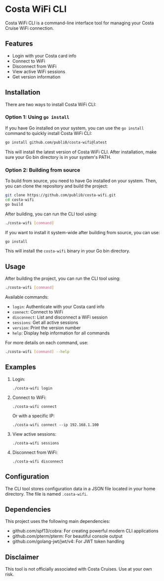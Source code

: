 # Costa WiFi CLI

Costa WiFi CLI is a command-line interface tool for managing your Costa Cruise WiFi connection.

## Features

- Login with your Costa card info
- Connect to WiFi
- Disconnect from WiFi
- View active WiFi sessions
- Get version information

## Installation

There are two ways to install Costa WiFi CLI:

### Option 1: Using `go install`

If you have Go installed on your system, you can use the `go install` command to quickly install Costa WiFi CLI:

```bash
go install github.com/publi0/costa-wifi@latest
```

This will install the latest version of Costa WiFi CLI. After installation, make sure your Go bin directory is in your system's PATH.

### Option 2: Building from source

To build from source, you need to have Go installed on your system. Then, you can clone the repository and build the project:

```bash
git clone https://github.com/publi0/costa-wifi.git
cd costa-wifi
go build
```

After building, you can run the CLI tool using:

```bash
./costa-wifi [command]
```

If you want to install it system-wide after building from source, you can use:

```bash
go install
```

This will install the `costa-wifi` binary in your Go bin directory.

## Usage

After building the project, you can run the CLI tool using:

```bash
./costa-wifi [command]
```

Available commands:

- `login`: Authenticate with your Costa card info
- `connect`: Connect to WiFi
- `disconnect`: List and disconnect a WiFi session
- `sessions`: Get all active sessions
- `version`: Print the version number
- `help`: Display help information for all commands

For more details on each command, use:

```bash
./costa-wifi [command] --help
```

## Examples

1. Login:
   ```
   ./costa-wifi login
   ```

2. Connect to WiFi:
   ```
   ./costa-wifi connect
   ```
   Or with a specific IP:
   ```
   ./costa-wifi connect --ip 192.168.1.100
   ```

3. View active sessions:
   ```
   ./costa-wifi sessions
   ```

4. Disconnect from WiFi:
   ```
   ./costa-wifi disconnect
   ```

## Configuration

The CLI tool stores configuration data in a JSON file located in your home directory. The file is named `.costa-wifi`.

## Dependencies

This project uses the following main dependencies:

- github.com/spf13/cobra: For creating powerful modern CLI applications
- github.com/pterm/pterm: For beautiful console output
- github.com/golang-jwt/jwt/v4: For JWT token handling

## Disclaimer

This tool is not officially associated with Costa Cruises. Use at your own risk.
